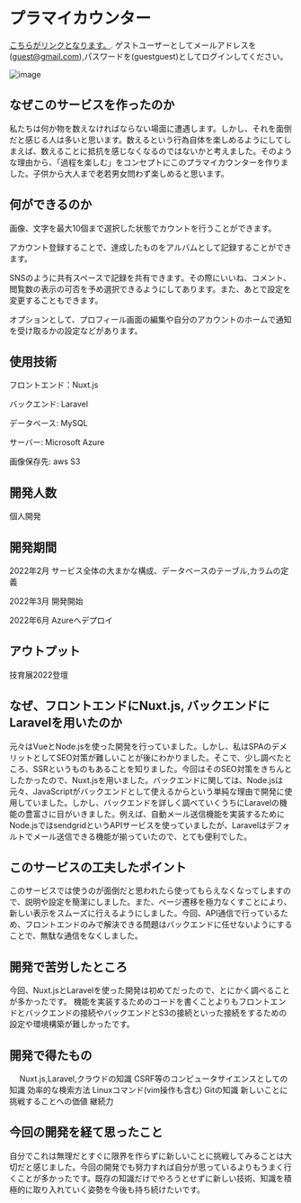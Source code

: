 # プラマイカウンター
[こちらがリンクとなります。](https://plusminuscounter.com).
ゲストユーザーとしてメールアドレスを(guest@gmail.com),パスワードを(guestguest)としてログインしてください。

![image](https://countercontainer.s3.ap-northeast-1.amazonaws.com/readme/%E3%82%B9%E3%82%AF%E3%83%AA%E3%83%BC%E3%83%B3%E3%82%B7%E3%83%A7%E3%83%83%E3%83%88+(9).png)

## なぜこのサービスを作ったのか
私たちは何か物を数えなければならない場面に遭遇します。しかし、それを面倒だと感じる人は多いと思います。数えるという行為自体を楽しめるようにしてしまえば、数えることに抵抗を感じなくなるのではないかと考えました。そのような理由から、「過程を楽しむ」をコンセプトにこのプラマイカウンターを作りました。子供から大人まで老若男女問わず楽しめると思います。

## 何ができるのか

画像、文字を最大10個まで選択した状態でカウントを行うことができます。

アカウント登録することで、達成したものをアルバムとして記録することができます。

SNSのように共有スペースで記録を共有できます。その際にいいね、コメント、閲覧数の表示の可否を予め選択できるようにしてあります。また、あとで設定を変更することもできます。

オプションとして、プロフィール画面の編集や自分のアカウントのホームで通知を受け取るかの設定などがあります。

## 使用技術

フロントエンド：Nuxt.js

バックエンド: Laravel

データベース: MySQL

サーバー: Microsoft Azure

画像保存先: aws S3

## 開発人数

個人開発

## 開発期間

2022年2月 サービス全体の大まかな構成、データベースのテーブル,カラムの定義

2022年3月 開発開始

2022年6月 Azureへデプロイ

## アウトプット

技育展2022登壇

## なぜ、フロントエンドにNuxt.js, バックエンドにLaravelを用いたのか

元々はVueとNode.jsを使った開発を行っていました。しかし、私はSPAのデメリットとしてSEO対策が難しいことが後にわかりました。そこで、少し調べたところ、SSRというものもあることを知りました。今回はそのSEO対策をきちんとしたかったので、Nuxt.jsを用いました。バックエンドに関しては、Node.jsは元々、JavaScriptがバックエンドとして使えるからという単純な理由で開発に使用していました。しかし、バックエンドを詳しく調べていくうちにLaravelの機能の豊富さに目がいきました。例えば、自動メール送信機能を実装するためにNode.jsではsendgridというAPIサービスを使っていましたが、Laravelはデフォルトでメール送信できる機能が揃っていたので、とても便利でした。

## このサービスの工夫したポイント

このサービスでは使うのが面倒だと思われたら使ってもらえなくなってしますので、説明や設定を簡潔にしました。また、ページ遷移を極力なくすことにより、新しい表示をスムーズに行えるようにしました。今回、API通信で行っているため、フロントエンドのみで解決できる問題はバックエンドに任せないようにすることで、無駄な通信をなくしました。

## 開発で苦労したところ

今回、Nuxt.jsとLaravelを使った開発は初めてだったので、とにかく調べることが多かったです。
機能を実装するためのコードを書くことよりもフロントエンドとバックエンドの接続やバックエンドとS3の接続といった接続をするための設定や環境構築が難しかったです。

## 開発で得たもの
　
Nuxt.js,Laravel,クラウドの知識
CSRF等のコンピュータサイエンスとしての知識
効率的な検索方法
Linuxコマンド(vim操作も含む)
Gitの知識
新しいことに挑戦することへの価値
継続力

## 今回の開発を経て思ったこと

自分でこれは無理だとすぐに限界を作らずに新しいことに挑戦してみることは大切だと感じました。今回の開発でも努力すれば自分が思っているよりもうまく行くことが多かったです。既存の知識だけでやろうとせずに新しい技術、知識を積極的に取り入れていく姿勢を今後も持ち続けたいです。
